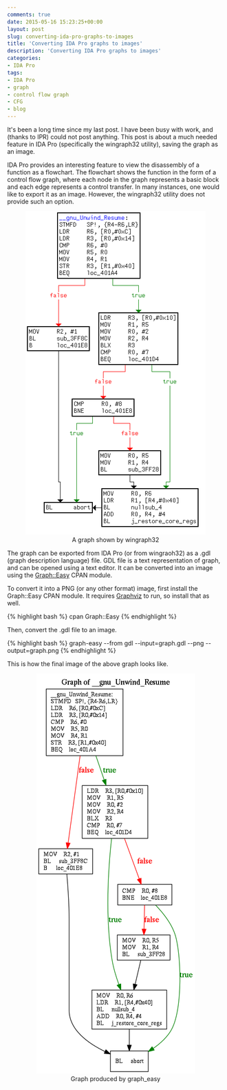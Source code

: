 ```yaml
---
comments: true
date: 2015-05-16 15:23:25+00:00
layout: post
slug: converting-ida-pro-graphs-to-images
title: 'Converting IDA Pro graphs to images'
description: 'Converting IDA Pro graphs to images'
categories:
- IDA Pro
tags:
- IDA Pro
- graph
- control flow graph
- CFG
- blog
---
```


It's been a long time since my last post. I have been busy with work, and (thanks to IPR) could not post anything. This post is about a much needed feature in IDA Pro (specifically the wingraph32 utility), saving the graph as an image.

IDA Pro provides an interesting feature to view the disassembly of a function as a flowchart. The flowchart shows the function in the form of a control flow graph, where each node in the graph represents a basic block and each edge represents a control transfer. In many instances, one would like to export it as an image. However, the wingraph32 utility does not provide such an option.

<figure align="center">
    <img src="/images/wingraph32.png">
    <figcaption>A graph shown by wingraph32</figcaption>
</figure>

The graph can be exported from IDA Pro (or from wingraoh32) as a .gdl (graph description language) file. GDL file is a text representation of graph, and can be opened using a text editor. It can be converted into an image using the [Graph::Easy](http://search.cpan.org/dist/Graph-Easy/bin/graph-easy) CPAN module.

To convert it into a PNG (or any other format) image, first install the Graph::Easy CPAN module. It requires [Graphviz](http://www.graphviz.org/) to run, so install that as well.

{% highlight bash %}
cpan Graph::Easy
{% endhighlight %}

Then, convert the .gdl file to an image.

{% highlight bash %}
graph-easy --from gdl --input=graph.gdl --png --output=graph.png
{% endhighlight %}

This is how the final image of the above graph looks like.

<figure align="center">
    <img src="/images/graph.png">
    <figcaption>Graph produced by graph_easy</figcaption>
</figure>


